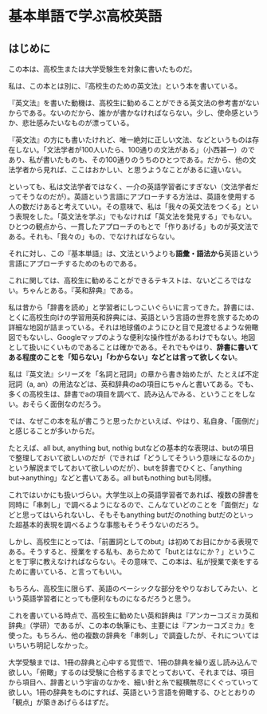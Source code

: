 # 基本単語で学ぶ高校英語

## はじめに
この本は、高校生または大学受験生を対象に書いたものだ。

私は、この本とは別に、『高校生のための英文法』という本を書いている。

『英文法』を書いた動機は、高校生に勧めることができる英文法の参考書がないからである。ないのだから、誰かが書かなければならない。少し、使命感というか、悲壮感みたいなものが漂っている。

『英文法』の方にも書いたけれど、唯一絶対に正しい文法、などというものは存在しない。「文法学者が100人いたら、100通りの文法がある」（小西甚一）のであり、私が書いたものも、その100通りのうちのひとつである。だから、他の文法学者から見れば、ここはおかしい、と思うようなことがあるに違いない。

といっても、私は文法学者ではなく、一介の英語学習者にすぎない（文法学者だってそうなのだが）。英語という言語にアプローチする方法は、英語を使用する人の数だけあると考えていい。その意味で、私は「我々の英文法をつくる」という表現をした。「英文法を学ぶ」でもなければ「英文法を発見する」でもない。ひとつの観点から、一貫したアプローチのもとで「作りあげる」ものが英文法である。それも、「我々の」もの、でなければならない。

それに対し、この『基本単語』は、文法というよりも**語彙・語法から**英語という言語にアプローチするためのものである。

これに関しては、高校生に勧めることができるテキストは、ないどころではない。ちゃんとある。『英和辞典』である。

私は昔から「辞書を読め」と学習者にしつこいぐらいに言ってきた。辞書には、とくに高校生向けの学習用英和辞典には、英語という言語の世界を旅するための詳細な地図が詰まっている。それは地球儀のようにひと目で見渡せるような俯瞰図でもないし、Googleマップのような便利な操作性があるわけでもない。地図として扱いにくいものであることは確かである。それでもやはり、**辞書に書いてある程度のことを「知らない」「わからない」などとは言って欲しくない**。

私は『英文法』シリーズを「名詞と冠詞」の章から書き始めたが、たとえば不定冠詞（a, an）の用法などは、英和辞典のaの項目にちゃんと書いてある。でも、多くの高校生は、辞書でaの項目を調べて、読み込んでみる、ということをしない。おそらく面倒なのだろう。

では、なぜこの本を私が書こうと思ったかといえば、やはり、私自身、「面倒だ」と感じることが多いからだ。

たとえば、all but, anything but, nothig butなどの基本的な表現は、butの項目で整理しておいて欲しいのだが（できれば「どうしてそういう意味になるのか」という解説までしておいて欲しいのだが）、butを辞書でひくと、「anything but→anything」などと書いてある。all butもnothing butも同様。

これではいかにも扱いづらい。大学生以上の英語学習者であれば、複数の辞書を同時に「串刺し」で調べるようになるので、こんなていどのことを「面倒だ」などと思ってはいられないし、そもそもanything butだのnothing butだのといった超基本的表現を調べるような事態もそうそうないのだろう。

しかし、高校生にとっては、「前置詞としてのbut」は初めてお目にかかる表現である。そうすると、授業をする私も、あらためて「butとはなにか？」ということを丁寧に教えなければならない。その意味で、この本は、私が授業で楽をするために書いている、と言ってもいい。

もちろん、高校生に限らず、英語のベーシックな部分をやりなおしてみたい、という英語学習者にとっても便利なものになるだろうと思う。

これを書いている時点で、高校生に勧めたい英和辞典は『アンカーコズミカ英和辞典』（学研）であるが、この本の執筆にも、主要には『アンカーコズミカ』を使った。もちろん、他の複数の辞典を「串刺し」で調査したが、それについてはいちいち明記しなかった。

大学受験までは、1冊の辞典と心中する覚悟で、1冊の辞典を繰り返し読み込んで欲しい。「俯瞰」するのは受験に合格するまでとっておいて、それまでは、項目から項目へ、辞書という宇宙のなかを、細い針と糸で縦横無尽にくぐっていって欲しい。1冊の辞典をものにすれば、英語という言語を俯瞰する、ひととおりの「観点」が築きあげらるはずだ。